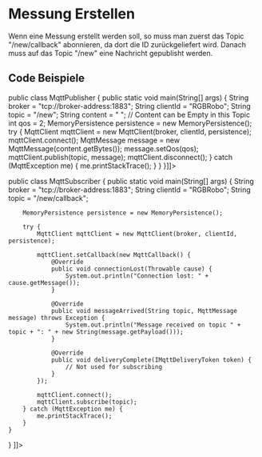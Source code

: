 # Messung Erstellen

Wenn eine Messung erstellt werden soll, so muss man zuerst das Topic "/new/callback" abonnieren, da dort die ID zurückgeliefert wird.
Danach muss auf das Topic "/new" eine Nachricht gepublisht werden.

## Code Beispiele

<deflist collapsible="true">
    <def title="ID Anfordern" default-state="collapsed">
        <tabs>
    <tab title="Java" >
        <code-block lang="java"><![CDATA[
            import org.eclipse.paho.client.mqttv3.MqttClient;
import org.eclipse.paho.client.mqttv3.MqttException;
import org.eclipse.paho.client.mqttv3.MqttMessage;
import org.eclipse.paho.client.mqttv3.persist.MemoryPersistence;

public class MqttPublisher {
public static void main(String[] args) {
String broker = "tcp://broker-address:1883";
String clientId = "RGBRobo";
String topic = "/new";
String content = " "; // Content can be Empty in this Topic
int qos = 2;
MemoryPersistence persistence = new MemoryPersistence();
try {
MqttClient mqttClient = new MqttClient(broker, clientId, persistence);
mqttClient.connect();
MqttMessage message = new MqttMessage(content.getBytes());
message.setQos(qos);
mqttClient.publish(topic, message);
mqttClient.disconnect();
} catch (MqttException me) {
me.printStackTrace();
}
}
}]]></code-block>
</tab>
<tab title="Python">
<code-block lang="python">
<![CDATA[
import paho.mqtt.client as mqtt
# Define the broker address and port
broker = "broker-address"
port = 1883
topic = "/new"
message = " "
# Create a client instance
client = mqtt.Client("RGBRobo")
# Connect to the broker
client.connect(broker, port)
# Publish the message to the specified topic
client.publish(topic, message)

# Disconnect from the broker

client.disconnect()]]></code-block>
</tab>
</tabs>
    </def>
    <def title="Callback" default-state="collapsed">
        <tabs>
    <tab title="Java">
        <code-block lang="java"><![CDATA[
            import org.eclipse.paho.client.mqttv3.IMqttDeliveryToken;
import org.eclipse.paho.client.mqttv3.MqttCallback;
import org.eclipse.paho.client.mqttv3.MqttClient;
import org.eclipse.paho.client.mqttv3.MqttException;
import org.eclipse.paho.client.mqttv3.MqttMessage;
import org.eclipse.paho.client.mqttv3.persist.MemoryPersistence;

public class MqttSubscriber {
public static void main(String[] args) {
String broker = "tcp://broker-address:1883";
String clientId = "RGBRobo";
String topic = "/new/callback";

        MemoryPersistence persistence = new MemoryPersistence();

        try {
            MqttClient mqttClient = new MqttClient(broker, clientId, persistence);

            mqttClient.setCallback(new MqttCallback() {
                @Override
                public void connectionLost(Throwable cause) {
                    System.out.println("Connection lost: " + cause.getMessage());
                }

                @Override
                public void messageArrived(String topic, MqttMessage message) throws Exception {
                    System.out.println("Message received on topic " + topic + ": " + new String(message.getPayload()));
                }

                @Override
                public void deliveryComplete(IMqttDeliveryToken token) {
                    // Not used for subscribing
                }
            });

            mqttClient.connect();
            mqttClient.subscribe(topic);
        } catch (MqttException me) {
            me.printStackTrace();
        }
    }

}
]]></code-block>
</tab>
<tab title="Python">
<code-block lang="python">
<![CDATA[
import paho.mqtt.client as mqtt

# Define the broker address and port

broker = "broker-address"
port = 1883
topic = "/new/callback"

# Callback function for when the client connects to the broker

def on_connect(client, userdata, flags, rc):
if rc == 0:
print("Connected successfully")
client.subscribe(topic)
else:
print("Connection failed with code", rc)

# Callback function for when a message is received

def on_message(client, userdata, msg):
print(f"Message received on topic {msg.topic}: {msg.payload.decode()}")

# Create a client instance

client = mqtt.Client("PythonSampleSubscriber")

# Assign callback functions

client.on_connect = on_connect
client.on_message = on_message

# Connect to the broker

client.connect(broker, port)

# Start the network loop

client.loop_forever()
]]></code-block>
</tab>
</tabs>
    </def>
</deflist>


